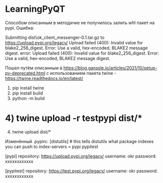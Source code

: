# LearningPyQT
Способом описанным в методичке не получилось залить whl пакет на pypi. Ошибка:

Submitting dist\ok_client_messenger-0.1.tar.gz to https://upload.pypi.org/legacy/
Upload failed (400): Invalid value for blake2_256_digest. Error: Use a valid, hex-encoded, BLAKE2 message digest.
error: Upload failed (400): Invalid value for blake2_256_digest. Error: Use a valid, hex-encoded, BLAKE2 message digest.

Пошел путём описанным в https://blog.ganssle.io/articles/2021/10/setup-py-deprecated.html
с использованием пакета twine - https://twine.readthedocs.io/en/latest/

1) pip install twine
2) pip install build
3) python -m build
# 4) twine upload -r testpypi dist/*
4) twine upload dist/*

Изменённый .pypirc:
[distutils] # this tells distutils what package indexes you can push to
index-servers =
  pypi
  pypitest

[pypi]
repository: https://upload.pypi.org/legacy/
username: okr 
password: xxxxxxxxxxxx

[pypitest]
repository:  https://test.pypi.org/legacy/
username: okr 
password: xxxxxxxxxxxx
